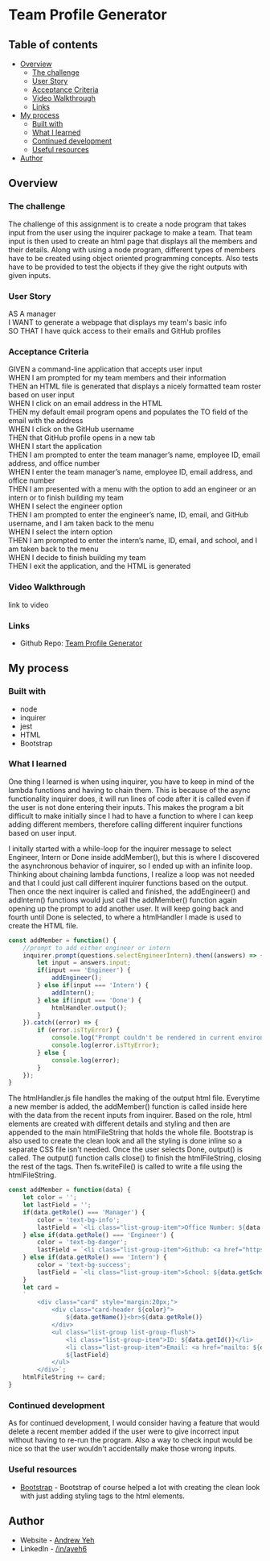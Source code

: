 # Team Profile Generator

## Table of contents

- [Overview](#overview)
  - [The challenge](#the-challenge)
  - [User Story](#user-story)
  - [Acceptance Criteria](#acceptance-criteria)
  - [Video Walkthrough](#video-walkthrough)
  - [Links](#links)
- [My process](#my-process)
  - [Built with](#built-with)
  - [What I learned](#what-i-learned)
  - [Continued development](#continued-development)
  - [Useful resources](#useful-resources)
- [Author](#author)

## Overview

### The challenge

The challenge of this assignment is to create a node program that takes input from the user using the inquirer package to make a team. That team input is then used to create an html page that displays all the members and their details. Along with using a node program, different types of members have to be created using object oriented programming concepts. Also tests have to be provided to test the objects if they give the right outputs with given inputs.

### User Story

AS A manager  
I WANT to generate a webpage that displays my team's basic info  
SO THAT I have quick access to their emails and GitHub profiles  

### Acceptance Criteria

GIVEN a command-line application that accepts user input  
WHEN I am prompted for my team members and their information  
THEN an HTML file is generated that displays a nicely formatted team roster based on user input  
WHEN I click on an email address in the HTML  
THEN my default email program opens and populates the TO field of the email with the address  
WHEN I click on the GitHub username  
THEN that GitHub profile opens in a new tab  
WHEN I start the application  
THEN I am prompted to enter the team manager’s name, employee ID, email address, and office number  
WHEN I enter the team manager’s name, employee ID, email address, and office number  
THEN I am presented with a menu with the option to add an engineer or an intern or to finish building my team  
WHEN I select the engineer option  
THEN I am prompted to enter the engineer’s name, ID, email, and GitHub username, and I am taken back to the menu  
WHEN I select the intern option  
THEN I am prompted to enter the intern’s name, ID, email, and school, and I am taken back to the menu  
WHEN I decide to finish building my team  
THEN I exit the application, and the HTML is generated  

### Video Walkthrough

link to video

### Links

- Github Repo: [Team Profile Generator](https://github.com/ayeh6/Team-Profile-Generator)

## My process

### Built with

- node
- inquirer
- jest
- HTML
- Bootstrap

### What I learned

One thing I learned is when using inquirer, you have to keep in mind of the lambda functions and having to chain them. This is because of the async functionality inquirer does, it will run lines of code after it is called even if the user is not done entering their inputs. This makes the program a bit difficult to make initially since I had to have a function to where I can keep adding different members, therefore calling different inquirer functions based on user input.

I initally started with a while-loop for the inquirer message to select Engineer, Intern or Done inside addMember(), but this is where I discovered the asynchronous behavior of inquirer, so I ended up with an infinite loop. Thinking about chaining lambda functions, I realize a loop was not needed and that I could just call different inquirer functions based on the output. Then once the next inquirer is called and finished, the addEngineer() and addIntern() functions would just call the addMember() function again opening up the prompt to add another user. It will keep going back and fourth until Done is selected, to where a htmlHandler I made is used to create the HTML file.

```js
const addMember = function() {
    //prompt to add either engineer or intern
    inquirer.prompt(questions.selectEngineerIntern).then((answers) => {
        let input = answers.input;
        if(input === 'Engineer') {
            addEngineer();
        } else if(input === 'Intern') {
            addIntern();
        } else if(input === 'Done') {
            htmlHandler.output();
        }
    }).catch((error) => {
        if (error.isTtyError) {
            console.log("Prompt couldn't be rendered in current environment");
            console.log(error.isTtyError);
        } else {
            console.log(error);
        }
    });
}
```

The htmlHandler.js file handles the making of the output html file. Everytime a new member is added, the addMember() function is called inside here with the data from the recent inputs from inquirer. Based on the role, html elements are created with different details and styling and then are appended to the main htmlFileString that holds the whole file. Bootstrap is also used to create the clean look and all the styling is done inline so a separate CSS file isn't needed. Once the user selects Done, output() is called. The output() function calls close() to finish the htmlFileString, closing the rest of the tags. Then fs.writeFile() is called to write a file using the htmlFileString.

```js
const addMember = function(data) {
    let color = '';
    let lastField = '';
    if(data.getRole() === 'Manager') {
        color = 'text-bg-info';
        lastField = `<li class="list-group-item">Office Number: ${data.getOfficeNumber()}</li>`;
    } else if(data.getRole() === 'Engineer') {
        color = 'text-bg-danger';
        lastField = `<li class="list-group-item">Github: <a href="https://github.com/${data.getGithub()}" target="_blank">${data.getGithub()}</a></li>`;
    } else if(data.getRole() === 'Intern') {
        color = 'text-bg-success';
        lastField = `<li class="list-group-item">School: ${data.getSchool()} </li>`;
    }
    let card =
    `
        <div class="card" style="margin:20px;">
            <div class="card-header ${color}">
                ${data.getName()}<br>${data.getRole()}
            </div>
            <ul class="list-group list-group-flush">
                <li class="list-group-item">ID: ${data.getId()}</li>
                <li class="list-group-item">Email: <a href="mailto: ${data.getEmail()}">${data.getEmail()}</a></li>
                ${lastField}
            </ul>
        </div>`;
    htmlFileString += card;
}
```

### Continued development

As for continued development, I would consider having a feature that would delete a recent member added if the user were to give incorrect input without having to re-run the program. Also a way to check input would be nice so that the user wouldn't accidentally make those wrong inputs.

### Useful resources

- [Bootstrap](https://getbootstrap.com/) - Bootstrap of course helped a lot with creating the clean look with just adding styling tags to the html elements.

## Author

- Website - [Andrew Yeh](https://ayeh6.github.io/Yeh-Andrew-Portfolio-Website/)
- LinkedIn - [/in/ayeh6](https://www.linkedin.com/in/ayeh6/)